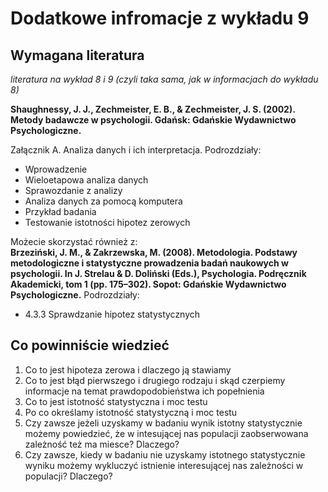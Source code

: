 # Dodatkowe infromacje z wykładu 9

## Wymagana literatura 

*literatura na wykład 8 i 9 (czyli taka sama, jak w informacjach do wykładu 8)*

**Shaughnessy, J. J., Zechmeister, E. B., & Zechmeister, J. S. (2002). Metody badawcze w psychologii. Gdańsk: Gdańskie Wydawnictwo Psychologiczne.**  

Załącznik A. Analiza danych i ich interpretacja. Podrozdziały:

- Wprowadzenie
- Wieloetapowa analiza danych
- Sprawozdanie z analizy
- Analiza danych za pomocą komputera
- Przykład badania
- Testowanie istotności hipotez zerowych

Możecie skorzystać również z:  
**Brzeziński, J. M., & Zakrzewska, M. (2008). Metodologia. Podstawy metodologiczne i statystyczne prowadzenia badań naukowych w psychologii. In J. Strelau & D. Doliński (Eds.), Psychologia. Podręcznik Akademicki, tom 1 (pp. 175–302). Sopot: Gdańskie Wydawnictwo Psychologiczne.**
Podrozdziały:

- 4.3.3 Sprawdzanie hipotez statystycznych

## Co powinniście wiedzieć

1. Co to jest hipoteza zerowa i dlaczego ją stawiamy
2. Co to jest błąd pierwszego i drugiego rodzaju i skąd czerpiemy informacje na temat prawdopodobieństwa ich popełnienia
3. Co to jest istotność statystyczna i moc testu
4. Po co określamy istotność statystyczną i moc testu
4. Czy zawsze jeżeli uzyskamy w badaniu wynik istotny statystycznie możemy powiedzieć, że w intesującej nas populacji zaobserwowana zależność też ma miesce? Dlaczego?
5. Czy zawsze, kiedy w badaniu nie uzyskamy istotnego statystycznie wyniku możemy wykluczyć istnienie interesującej nas zależności w populacji? Dlaczego? 



